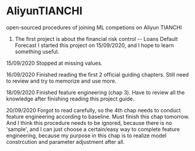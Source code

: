 # AliyunTIANCHI
open-sourced procedures of joining ML competions on Aliyun TIANCHI

1. The first project is about the financial risk control -- Loans Default Forecast
I started this project on 15/09/2020, and I hope to learn something useful.

15/09/2020
Stopped at missing values.

16/09/2020
Finished reading the first 2 official guiding chapters.
Still need to review and try to memorize and use more.

18/09/2020
Finished feature engineering (chap 3).
Have to review all the knowledge after finishing reading this project guide.

20/09/2020
Forgot to read carefully, so the 4th chap needs to conduct feature engineering according to baseline.
Must finish this chap tomorrow.
And I think this procedure needs to be ignored, because there is no 'sample', and I can just choose a certain/easy way to complete feature engineering, because my purpose in this chap is to realize model constrcution and parameter adjustment after all.

